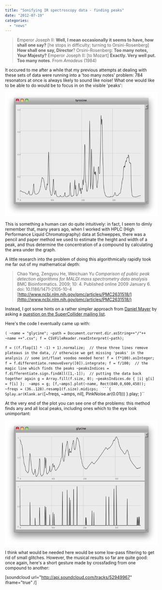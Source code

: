 ```yaml
---
title: "Sonifying IR spectroscopy data - finding peaks"
date: "2012-07-19"
categories: 
  - "news"
---
```


> Emperor Joseph II: **Well, I mean occasionally it seems to have, how shall one say?** \[he stops in difficulty; turning to Orsini-Rosenberg\] **How shall one say, Director**? Orsini-Rosenberg: **Too many notes, Your Majesty?** Emperor Joseph II: \[to Mozart\] **Exactly. Very well put. Too many notes**. From _Amadeus_ (1984)

It occured to me after a while that my previous attempts at dealing with these sets of data were running into a 'too many notes' problem: 784 resonators at once is always likely to sound like noise! What one would like to be able to do would be to focus in on the visible 'peaks':

[![](images/tyrosine01.png "tyrosine01")](http://tedthetrumpet.files.wordpress.com/2012/07/tyrosine01.png)

This is something a human can do quite intuitively: in fact, I seem to dimly remember that, many years ago, when I worked with HPLC (High Performance Liquid Chromatography) data at Schweppes, there was a pencil and paper method we used to estimate the height and width of a peak, and thus determine the concentration of a compound by calculating the area under the graph.

A little research into the problem of doing this algorithmically rapidly took me far out of my mathematical depth:

> Chao Yang, Zengyou He, Weichuan Yu _Comparison of public peak detection algorithms for MALDI mass spectrometry data analysis_ BMC Bioinformatics. 2009; 10: 4. Published online 2009 January 6. doi: 10.1186/1471-2105-10-4 [http://www.ncbi.nlm.nih.gov/pmc/articles/PMC2631518/](http://www.ncbi.nlm.nih.gov/pmc/articles/PMC2631518/)

Instead, I got some hints on a rather simpler approach from [Daniel Mayer](http://daniel-mayer.at) by asking a [question on the SuperCollider mailing list](http://new-supercollider-mailing-lists-forums-use-these.2681727.n2.nabble.com/Finding-peaks-in-data-td7580579.html).

Here's the code I eventually came up with:

`( ~name = "glycine"; ~path = Document.current.dir.asString++"/"++ ~name ++".csv"; f = CSVFileReader.readInterpret(~path);`

`f = ((f.flop[1] * -1) + 1).normalize;  // these three lines remove plateaus in the data, // otherwise we get missing 'peaks' in the analysis // some int/float voodoo needed here! f = (f*100).asInteger; f = f.differentiate.removeEvery([0]).integrate; f = f/100;  // the magic line which finds the peaks ~peaksIndices = f.differentiate.sign.findAll([1,-1]);  // putting the data back together again g = Array.fill(f.size, 0); ~peaksIndices.do { |i| g[i] = f[i] };  ~amps = g; [f,~amps].plot(~name, Rect(840,0,600,450));  ~freqs = (36..128).resamp1(f.size).midicps;  ```{ Splay.ar(Klank.ar(`[~freqs, ~amps, nil], PinkNoise.ar(0.01))) }.play; )``

At the very end of the plot you can see one of the problems: this method finds any and all local peaks, including ones which to the eye look unimportant:

[![](images/glycine03.png "glycine03")](http://tedthetrumpet.files.wordpress.com/2012/07/glycine03.png)

I think what would be needed here would be some low-pass filtering to get rid of small glitches. However, the musical results so far are quite good: once again, here's a short gesture made by crossfading from one compound to another:

\[soundcloud url="http://api.soundcloud.com/tracks/52949967" iframe="true" /\]

